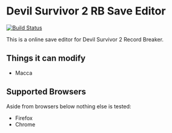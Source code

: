 # Devil Survivor 2 RB Save Editor

[![Build Status](https://travis-ci.org/DoumanAsh/ds2-js.svg?branch=master)](https://travis-ci.org/DoumanAsh/ds2-js)

This is a online save editor for Devil Survivor 2 Record Breaker.

## Things it can modify

- Macca

## Supported Browsers

Aside from browsers below nothing else is tested:
- Firefox
- Chrome
